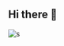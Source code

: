 ## Hi there 👋

![s](https://github.com/lukemccabe0/lukemccabe0/blob/3a3e21bfbe738c37686d1c0f9277263d37b4d4ab/assets/images/Luke%20M.gif?raw=true)
